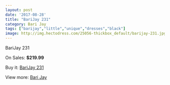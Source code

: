 ```yaml
---
layout: post
date: '2017-08-28'
title: "BariJay 231"
category: Bari Jay
tags: ["barijay","little","unique","dresses","black"]
image: http://img.hectodress.com/25056-thickbox_default/barijay-231.jpg
---
```

BariJay 231

On Sales: **$219.99**
<a href="https://www.hectodress.com/bari-jay/11512-barijay-231.html"><amp-img layout="responsive" width="600" height="600" src="//img.hectodress.com/25056-thickbox_default/barijay-231.jpg" alt="BariJay 231 0" /></a>
<a href="https://www.hectodress.com/bari-jay/11512-barijay-231.html"><amp-img layout="responsive" width="600" height="600" src="//img.hectodress.com/25057-thickbox_default/barijay-231.jpg" alt="BariJay 231 1" /></a>

Buy it: [BariJay 231](https://www.hectodress.com/bari-jay/11512-barijay-231.html "BariJay 231")

View more: [Bari Jay](https://www.hectodress.com/183-bari-jay "Bari Jay")